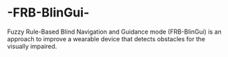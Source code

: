 # -FRB-BlinGui-
Fuzzy Rule-Based Blind Navigation and Guidance mode (FRB-BlinGui) is an approach to improve a wearable device that detects obstacles for the visually impaired.
